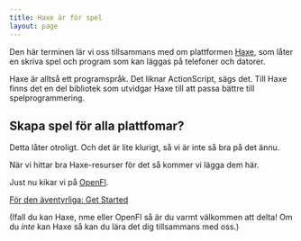 ```yaml
---
title: Haxe är för spel
layout: page
---
```


Den här terminen lär vi oss tillsammans med om plattformen
<a href="http://haxe.org">Haxe</a>, som låter en skriva spel och
program som kan läggas på telefoner och datorer.

Haxe är alltså ett programspråk. Det liknar ActionScript, sägs det.
Till Haxe finns det en del bibliotek som utvidgar Haxe till att
passa bättre till spelprogrammering.

## Skapa spel för alla plattfomar?

Detta låter otroligt. Och det är lite klurigt, så vi är inte så bra på det
ännu.

När vi hittar bra Haxe-resurser för det så kommer vi lägga dem här.

Just nu kikar vi på <a href="http://www.openfl.org/">OpenFl</a>.

[För den äventyrliga: Get Started](https://github.com/openfl/openfl/wiki/Get-Started)

(Ifall du kan Haxe, nme eller OpenFl så är du varmt välkommen att delta!
Om du <em>inte</em> kan Haxe så kan du lära det dig tillsammans med oss.)
